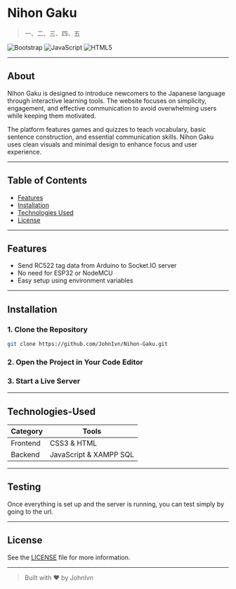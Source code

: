 # Nihon Gaku

> 一、二、三、四、五

![Bootstrap](https://img.shields.io/badge/Bootstrap-5.3-blue?logo=bootstrap&logoColor=white)
![JavaScript](https://img.shields.io/badge/JavaScript-ES6-yellow?logo=javascript&logoColor=black)
![HTML5](https://img.shields.io/badge/HTML5-E34F26?logo=html5&logoColor=white)

---

## About

Nihon Gaku is designed to introduce newcomers to the Japanese language through interactive learning tools.
The website focuses on simplicity, engagement, and effective communication to avoid overwhelming users
while keeping them motivated.

The platform features games and quizzes to teach vocabulary, basic sentence construction, and essential
communication skills. Nihon Gaku uses clean visuals and minimal design to enhance focus and user experience.

---

## Table of Contents

- [Features](#features)
- [Installation](#installation)
- [Technologies Used](#technologies-used)
- [License](#license)

---

## Features

- Send RC522 tag data from Arduino to Socket.IO server
- No need for ESP32 or NodeMCU
- Easy setup using environment variables

---

## Installation

### 1. Clone the Repository

```bash
git clone https://github.com/JohnIvn/Nihon-Gaku.git
```

### 2. Open the Project in Your Code Editor

### 3. Start a Live Server

---

## Technologies-Used

| Category | Tools                          |
| -------- | ------------------------------ |
| Frontend | CSS3 & HTML                    |
| Backend  | JavaScript & XAMPP SQL         |

---

## Testing

Once everything is set up and the server is running, you can test simply by going to the url.

---

## License

See the [LICENSE](LICENSE) file for more information.

---

> Built with ❤️ by JohnIvn
